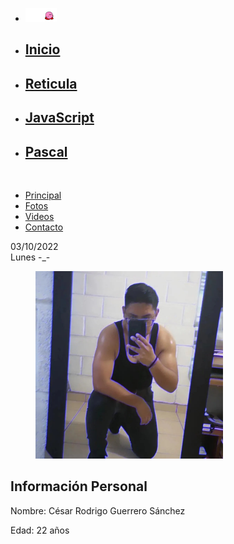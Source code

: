 <!DOCTYPE html>
<html lang="en">
<head>
    <link rel="shortcut icon" href="img/icono.png">
    <link rel="stylesheet" href="miestilos.css">
    <meta http-equiv="Content-Type" content="text/html; charset=utf-8">
    <meta name="viewport" content="width=device-width, initial-scale=1">
</head>
<body background="img/3.jpg">
    <nav id="menuprincipal">
    <div>
        <ul>
            <li>
                <img src="img\Kirby-02.gif" width="50" alt="request image">
            </li>
            <li>
                <a href="index.md"><h2>Inicio</h2></a>
            </li>
            <li>
                <a href="reticula.md"><h2>Reticula</h2></a>
            </li>
            <li>
                <a href="JavaScript.md"><h2>JavaScript</h2></a>
            </li>
            <li>
                <a href="pascal.md"><h2>Pascal</h2></a>
            </li>
        </ul>
    </div>
    </nav>
    <br />
    <div class="container">
        <div class="row">

<nav id="menuprincipal">
<div>
<ul>
<li><a href="index.html">Principal</a></li>
<li><a href="fotos.html">Fotos</a></li>
<li><a href="videos.html">Videos</a></li>
<li><a href="contacto.html">Contacto</a></li>
</ul>
</div>
</nav>
<main>
<div>
<section id="articulosprincipales">
<article>
<time datetime="03/10/2022" pubdate>
<div class="numerodia">03/10/2022</div>
<div class="nombredia">Lunes -_-</div>
</time>
<figure>
<img src="img/foto.jpg" width="300" height="300" >
</figure>
</article>
</section>
<aside id="infoadicional">
<h1>Información Personal</h1>
<p>Nombre: César Rodrigo Guerrero Sánchez</p>
<p>Edad: 22 años</p>
</aside>
<div class="recuperar"></div>
</div>
</main>
<footer id="pielogo">
